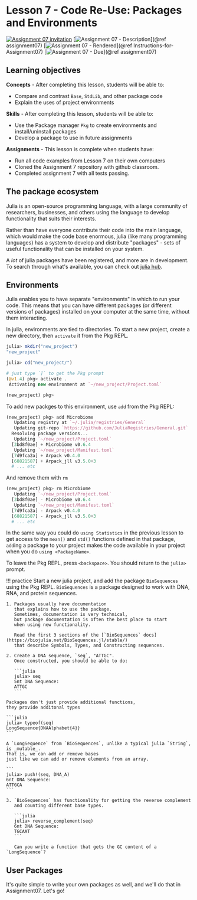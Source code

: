 # Lesson 7 - Code Re-Use: Packages and Environments


[![Assignment 07 invitation](https://img.shields.io/badge/Assignment07-Repository-blue?style=for-the-badge&logo=open%20badges)](https://classroom.github.com/a/OrKQtjqa)
[![Assignment 07 - Description](https://img.shields.io/badge/07-Description-blue?style=for-the-badge&logo=open%20badges)](@ref assignment07)
[![Assignment 07 - Rendered](https://img.shields.io/badge/07-Script-blue?style=for-the-badge&logo=open%20badges)](@ref Instructions-for-Assignment07)
[![Assignment 07 - Due](https://img.shields.io/badge/Due-7%14F6%2F2020-orange?style=for-the-badge&logo=open%20badges)](@ref assignment07)

## Learning objectives

**Concepts** - After completing this lesson, students will be able to:

- Compare and contrast `Base`, `StdLib`, and other package code
- Explain the uses of project environments

**Skills** - After completing this lesson, students will be able to:

- Use the Package manager `Pkg` to create environments and install/uninstall packages
- Develop a package to use in future assignments

**Assignments** - This lesson is complete when students have:

- Run all code examples from Lesson 7 on their own computers
- Cloned the Assignment 7 repository with github classroom.
- Completed assignment 7 with all tests passing.

## The package ecosystem

Julia is an open-source programming language,
with a large community of researchers, businesses, and others
using the language to develop functionality that suits their interests.

Rather than have everyone contribute their code into the main language,
which would make the code base enormous,
julia (like many programming languages)
has a system to develop and distribute "packages" -
sets of useful functionality that can be installed on your system.

A _lot_ of julia packages have been registered,
and more are in development.
To search through what's available, 
you can check out [julia hub](https://www.juliahub.com/ui/Home).

## Environments

Julia enables you to have separate "environments" in which to run your code.
This means that you can have different packages
(or different versions of packages)
installed on your computer at the same time,
without them interacting.

In julia, environments are tied to directories.
To start a new project,
create a new directory,
then `activate` it from the Pkg REPL.

```julia
julia> mkdir("new_project")
"new_project"

julia> cd("new_project/")

# just type `]` to get the Pkg prompt
(@v1.4) pkg> activate .
 Activating new environment at `~/new_project/Project.toml`

(new_project) pkg>
```

To add new packges to this environment,
use `add` from the Pkg REPL:

```julia
(new_project) pkg> add Microbiome
   Updating registry at `~/.julia/registries/General`
   Updating git-repo `https://github.com/JuliaRegistries/General.git`
  Resolving package versions...
   Updating `~/new_project/Project.toml`
  [3bd8f0ae] + Microbiome v0.6.4
   Updating `~/new_project/Manifest.toml`
  [7d9fca2a] + Arpack v0.4.0
  [68821587] + Arpack_jll v3.5.0+3
  # ... etc
```

And remove them with `rm`

```julia
(new_project) pkg> rm Microbiome
   Updating `~/new_project/Project.toml`
  [3bd8f0ae] - Microbiome v0.6.4
   Updating `~/new_project/Manifest.toml`
  [7d9fca2a] - Arpack v0.4.0
  [68821587] - Arpack_jll v3.5.0+3
  # ... etc
```

In the same way you could do `using Statistics` in the previous lesson
to get access to the `mean()` and `std()` functions defined in that package,
`add`ing a package to your project makes the code available in your project
when you do `using <PackageName>`.

To leave the Pkg REPL, press `<backspace>`.
You should return to the `julia>` prompt.

!!! practice
    Start a new julia project,
    and add the package `BioSequences`
    using the Pkg REPL.
    `BioSequences` is a package designed to work with DNA,
    RNA, and protein sequences.

    1. Packages usually have documentation
       that explains how to use the package.
       Sometimes, documentation is very technical,
       but package documentation is often the best place to start
       when using new functionality.

       Read the first 3 sections of the [`BioSequences` docs](https://biojulia.net/BioSequences.jl/stable/)
       that describe Symbols, Types, and Constructing sequences.

    2. Create a DNA sequence, `seq`, "ATTGC".
       Once constructed, you should be able to do:

       ```julia
       julia> seq
       5nt DNA Sequence:
       ATTGC
       ```
    
    Packages don't just provide additional functions,
    they provide additonal types

    ```julia
    julia> typeof(seq)
    LongSequence{DNAAlphabet{4}}
    ```

    A `LongSequence` from `BioSequences`, unlike a typical julia `String`,
    is _mutable_.
    That is, we can add or remove bases
    just like we can add or remove elements from an array.

    ```
    julia> push!(seq, DNA_A)
    6nt DNA Sequence:
    ATTGCA
    ```

    3. `BioSequences` has functionality for getting the reverse complement
       and counting different base types.

       ```julia
       julia> reverse_complement(seq)
       6nt DNA Sequence:
       TGCAAT
       ```

       Can you write a function that gets the GC content of a `LongSequence`?

## User Packages

It's quite simple to write your own packages as well,
and we'll do that in Assignment07.
Let's go!